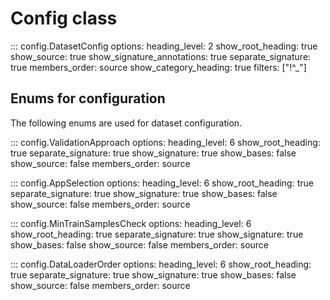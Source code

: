 # Config class
::: config.DatasetConfig
    options:
        heading_level: 2
        show_root_heading: true
        show_source: true
        show_signature_annotations: true
        separate_signature: true
        members_order: source
        show_category_heading: true
        filters: ["!^_"]

## Enums for configuration
The following enums are used for dataset configuration.

::: config.ValidationApproach
    options:
        heading_level: 6
        show_root_heading: true
        separate_signature: true
        show_signature: true
        show_bases: false
        show_source: false
        members_order: source

::: config.AppSelection
    options:
        heading_level: 6
        show_root_heading: true
        separate_signature: true
        show_signature: true
        show_bases: false
        show_source: false
        members_order: source

::: config.MinTrainSamplesCheck
    options:
        heading_level: 6
        show_root_heading: true
        separate_signature: true
        show_signature: true
        show_bases: false
        show_source: false
        members_order: source

::: config.DataLoaderOrder
    options:
        heading_level: 6
        show_root_heading: true
        separate_signature: true
        show_signature: true
        show_bases: false
        show_source: false
        members_order: source